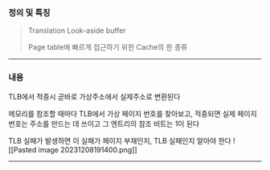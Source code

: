  ### 정의 및 특징
>Translation Look-aside buffer
>
>Page table에 빠르게 접근하기 위한 Cache의 한 종류
---
### 내용
TLB에서 적중시 곧바로 가상주소에서 실제주소로 변환된다

메모리를 참조할 때마다 TLB에서 가상 페이지 번호를 찾아보고, 적중되면 실제 페이지 번호는 주소를 만드는 데 쓰이고 그 엔트리의 참조 비트는 1이 된다

TLB 실패가 발생하면 이 실패가 페이지 부재인지, TLB 실패인지 알아야 한다
![[Pasted image 20231208191400.png]]


---
